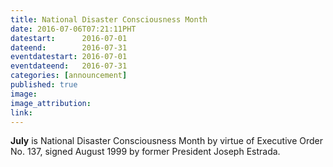 ```yaml
---
title: National Disaster Consciousness Month
date: 2016-07-06T07:21:11PHT
datestart:      2016-07-01
dateend:        2016-07-31
eventdatestart: 2016-07-01
eventdateend:   2016-07-31
categories: [announcement]
published: true
image: 
image_attribution: 
link: 
---
```


__July__ is National Disaster Consciousness Month by virtue of Executive Order No. 137, signed August 1999 by former President Joseph Estrada.